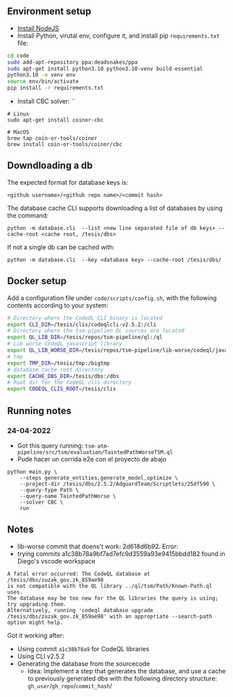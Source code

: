 ## Environment setup
- [Install NodeJS](https://nodejs.org/es/download/current/)
- Install Python, virutal env, configure it, and install pip `requirements.txt` file:
```bash
cd code
sudo add-apt-repository ppa:deadsnakes/ppa
sudo apt-get install python3.10 python3.10-venv build-essential
python3.10 -m venv env
source env/bin/activate
pip install -r requirements.txt
```
- Install CBC solver: ``
```
# Linux
sudo apt-get install coinor-cbc

# MacOS
brew tap coin-or-tools/coinor
brew install coin-or-tools/coinor/cbc
```

## Downdloading a db
The expected format for database keys is:
```
<github username>/<github repo name>/<commit hash>
```

The database cache CLI supports downloading a list of databases by using the command:
```
python -m database.cli  --list <new line separated file of db keys> --cache-root <cache root, /tesis/dbs>
```

If not a single db can be cached with:
```
python -m database.cli  --key <database key> --cache-root /tesis/dbs/
```

## Docker setup
Add a configuration file under `code/scripts/config.sh`, with the following contents according to your system:
```bash
# Directory where the CodeQL CLI binary is located
export CLI_DIR=/tesis/clis/codeqlcli-v2.5.2:/cli
# Directory where the tsm-pipelien QL sources are located
export QL_LIB_DIR=/tesis/repos/tsm-pipeline/ql:/ql
# Lib worse CodeQL javascript library
export QL_LIB_WORSE_DIR=/tesis/repos/tsm-pipeline/lib-worse/codeql/javascript/ql/src:/worse_lib
# tmp
export TMP_DIR=/tesis/tmp:/bigtmp
# database cache root directory
export CACHE_DBS_DIR=/tesis/dbs:/dbs
# Root dir for the CodeQL clis directory
export CODEQL_CLIS_ROOT=/tesis/clis
```

## Running notes
### 24-04-2022
- Got this query running: `tsm-atm-pipeline/src/tsm/evaluation/TaintedPathWorseTSM.ql`
- Pude hacer un corrida e2e con el proyecto de abajo
```
python main.py \
    --steps generate_entities,generate_model,optimize \
    --project-dir /tesis/dbs/2.5.2/AdguardTeam/Scriptlets/25df590 \
    --query-type Path \
    --query-name TaintedPathWorse \
    --solver CBC \
    run
```


## Notes
- lib-worse commit that doens't work: 2d618d6b92. Error:
- trying commits a1c38b78a9bf7ad7efc9d3559a93e9415bbdd182 found in Diego's vscode workspace

```
A fatal error occurred: The CodeQL database at /tesis/dbs/zuzak_gov.zk_859ae98
is not compatible with the QL library ../ql/tsm/Path/Known-Path.ql uses.
The database may be too new for the QL libraries the query is using; try upgrading them.
Alternatively, running 'codeql database upgrade /tesis/dbs/zuzak_gov.zk_859ae98' with an appropriate --search-path option might help.
```

Got it working after:
- Using commit `a1c38b78a9` for CodeQL libraries
- Using CLI v2.5.2
- Generating the database from the sourcecode
    - Idea: Implement a step that generates the database, and use a cache to previously generated dbs with the following directory structure: `gh_user`/`gh_repo`/`commit_hash`/